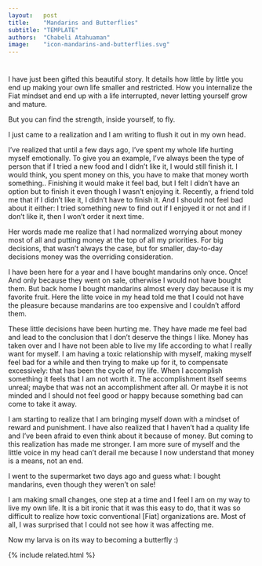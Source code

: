 ```yaml
---
layout:   post
title:    "Mandarins and Butterflies"
subtitle: "TEMPLATE"
authors:  "Chabeli Atahuaman"
image:    "icon-mandarins-and-butterflies.svg"
---
```


<div style="display:none;">
 <p>The <span class='_paradigm'>Fiat</span> way colonizes your mind in the most insidious ways. Sometimes, it simply doesn&rsquo;t let you enjoy a mandarin. But you can make your own way, and you can fly.</p>
</div>

<h1></h1>
 <p>I have just been gifted this beautiful story. It details how little by little you end up making your own life smaller and restricted. How you internalize the <span class="_paradigm">Fiat</span> mindset and end up with a life interrupted, never letting yourself grow and mature.</p>
 <p>But you can find the strength, inside yourself, to fly.</p>

<div class="_citation">
 <p>I just came to a realization and I am writing to flush it out in my own head.</p>
 <p>I’ve realized that until a few days ago, I’ve spent my whole life hurting myself emotionally. To give you an example, I’ve always been the type of person that if I tried a new food and I didn’t like it, I would still finish it. I would think, you spent money on this, you have to make that money worth something.. Finishing it would make it feel bad, but I felt I didn’t have an option but to finish it even though I wasn’t enjoying it. Recently, a friend told me that if I didn’t like it, I didn’t have to finish it. And I should not feel bad about it either: I tried something new to find out if I enjoyed it or not and if I don’t like it, then I won’t order it next time.</p>
 <p>Her words made me realize that I had normalized worrying about money most of all and putting money at the top of all my priorities. For big decisions, that wasn’t always the case, but for smaller, day-to-day decisions money was the overriding consideration.</p>
 <p>I have been here for a year and I have bought mandarins only once. Once! And only because they went on sale, otherwise I would not have bought them. But back home I bought mandarins almost every day because it is my favorite fruit. Here the litte voice in my head told me that I could not have the pleasure because mandarins are too expensive and I couldn’t afford them.</p>
 <p>These little decisions have been hurting me. They have made me feel bad and lead to the conclusion that I don’t deserve the things I like. Money has taken over and I have not been able to live my life according to what I really want for myself. I am having a toxic relationship with myself, making myself feel bad for a while and then trying to make up for it, to compensate excessively: that has been the cycle of my life. When I accomplish something it feels that I am not worth it. The accomplishment itself seems unreal; maybe that was not an accomplishment after all. Or maybe it is not minded and I should not feel good or happy because something bad can come to take it away.</p>
 <p>I am starting to realize that I am bringing myself down with a mindset of reward and punishment. I have also realized that I haven’t had a quality life and I’ve been afraid to even think about it because of money. But coming to this realization has made me stronger. I am more sure of myself and the little voice in my head can’t derail me because I now understand that money is a means, not an end.</p>
 <p>I went to the supermarket two days ago and guess what: I bought mandarins, even though they weren’t on sale!</p>
 <p>I am making small changes, one step at a time and I feel I am on my way to live my own life. It is a bit ironic that it was this easy to do, that it was so difficult to realize how toxic conventional [Fiat] organizations are. Most of all, I was surprised that I could not see how it was affecting me.</p>
 <p>Now my larva is on its way to becoming a butterfly :)</p>
</div>

{% include related.html %}